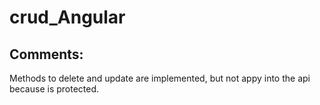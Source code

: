# crud_Angular

## Comments: 
Methods to delete and update are implemented, but not appy into the api because is protected. 